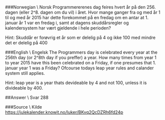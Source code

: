 ###Norwegian \ Norsk
Programmererenes dag feires hvert år på den 256. dagen (eller 2^8. dagen om du vil) i året. Hvor mange ganger fra og med år 1 til og med 
år 2015 har dette forekommet på en fredag om en antar at 1. januar år 1 var en fredag i, 
samt at dagens skuddårsregler og kalendersystem har vært gjeldende i hele perioden?

Hint: Skuddår er forøvrig et år som er delelig på 4 og ikke 100 med mindre det er delelig på 400


###English \ Engelsk
The Programmers day is celebrated every year at the 256th day (or 2^8th day if you preffer) a year. How many times from year 1 to year
2015 have this been celebrated on a Friday, if one presumes that 1. januar year 1 was a Friday?
Ofcourse todays leap year rules and calander system still applies.

Hint: leap year is a year thats devideable by 4 and not 100, unless it is divideable by 400.


##Answer \ Svar
288

###Source \ Kilde
https://julekalender.knowit.no/luker/BKvq2QcDZRh6fd24p
